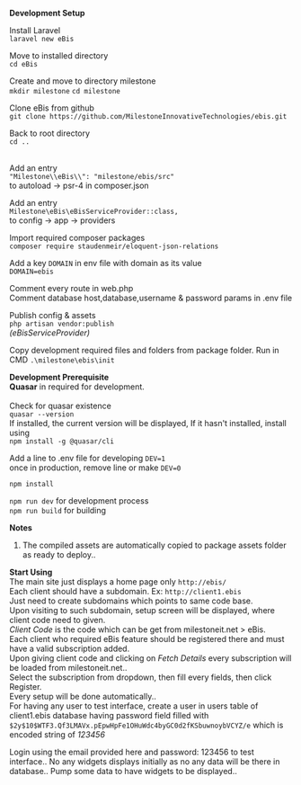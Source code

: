 **Development Setup**

Install Laravel<br />
`laravel new eBis`<br />

Move to installed directory<br />
`cd eBis`<br />

Create and move to directory milestone<br />
`mkdir milestone` `cd milestone`<br />

Clone eBis from github<br />
`git clone https://github.com/MilestoneInnovativeTechnologies/ebis.git` <br />

Back to root directory<br />
`cd ..`<br /><br />

Add an entry<br />
`"Milestone\\eBis\\": "milestone/ebis/src"`<br />
to autoload -> psr-4 in composer.json

Add an entry<br />
`Milestone\eBis\eBisServiceProvider::class,`<br />
to config -> app -> providers

Import required composer packages<br />
`composer require staudenmeir/eloquent-json-relations`

Add a key `DOMAIN` in env file with domain as its value<br />
`DOMAIN=ebis`

Comment every route in web.php<br />
Comment database host,database,username & password params in .env file<br />

Publish config & assets<br />
`php artisan vendor:publish`<br />
_(eBisServiceProvider)_

Copy development required files and folders from package folder. Run in CMD
```.\milestone\ebis\init```

**Development Prerequisite**<br />
**Quasar** in required for development.<br /><br />
Check for quasar existence<br />
`quasar --version`<br />
If installed, the current version will be displayed, If it hasn't installed, install using<br />
`npm install -g @quasar/cli`

Add a line to .env file for developing `DEV=1`<br />
once in production, remove line or make `DEV=0`<br />

`npm install`

`npm run dev` for development process<br />
`npm run build` for building<br />

**Notes**
1. The compiled assets are automatically copied to package assets folder as ready to deploy..

**Start Using**<br />
The main site just displays a home page only ```http://ebis/``` <br />
Each client should have a subdomain. Ex: ```http://client1.ebis``` <br />
Just need to create subdomains which points to same code base.<br />
Upon visiting to such subdomain, setup screen will be displayed, where client code need to given.<br />
_Client Code_ is the code which can be get from milestoneit.net > eBis.<br />
Each client who required eBis feature should be registered there and must have a valid subscription added.<br />
Upon giving client code and clicking on _Fetch Details_ every subscription will be loaded from milestoneit.net..<br />
Select the subscription from dropdown, then fill every fields, then click Register.<br />
Every setup will be done automatically.. <br />
For having any user to test interface, create a user in users table of client1.ebis database having password field filled with<br />
`$2y$10$WTF3.Qf3LMAVx.pEpwHpFe1OHuWdc4byGC0d2fKSbuwnoybVCYZ/e` which is encoded string of _123456_<br />

Login using the email provided here and password: 123456 to test interface.. No any widgets displays initially as no any data will be there in database.. Pump some data to have widgets to be displayed..
